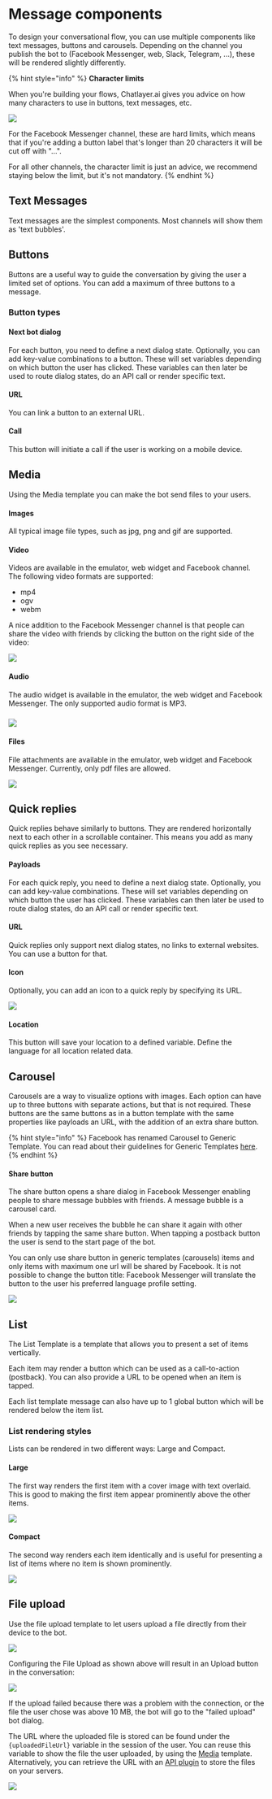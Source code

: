 # Message components

To design your conversational flow, you can use multiple components like text messages, buttons and carousels. Depending on the channel you publish the bot to \(Facebook Messenger, web, Slack, Telegram, ...\), these will be rendered slightly differently.

{% hint style="info" %}
**Character limits**

When you're building your flows, Chatlayer.ai gives you advice on how many characters to use in buttons, text messages, etc.

![](../../.gitbook/assets/image%20%2817%29.png)

For the Facebook Messenger channel, these are hard limits, which means that if you're adding a button label that's longer than 20 characters it will be cut off with "...".

For all other channels, the character limit is just an advice, we recommend staying below the limit, but it's not mandatory.
{% endhint %}

## Text Messages <a id="text"></a>

Text messages are the simplest components. Most channels will show them as 'text bubbles'.

## Buttons

Buttons are a useful way to guide the conversation by giving the user a limited set of options. You can add a maximum of three buttons to a message.

### Button types

#### Next bot dialog

For each button, you need to define a next dialog state. Optionally, you can add key-value combinations to a button. These will set variables depending on which button the user has clicked. These variables can then later be used to route dialog states, do an API call or render specific text.

#### URL

You can link a button to an external URL.

#### Call

This button will initiate a call if the user is working on a mobile device.

## Media

Using the Media template you can make the bot send files to your users.

#### Images

All typical image file types, such as jpg, png and gif are supported.

#### Video

Videos are available in the emulator, web widget and Facebook channel. The following video formats are supported:

* mp4
* ogv
* webm

A nice addition to the Facebook Messenger channel is that people can share the video with friends by clicking the button on the right side of the video:

![](../../.gitbook/assets/video-messenger.png)

#### Audio

The audio widget is available in the emulator, the web widget and Facebook Messenger. The only supported audio format is MP3.

### ![](../../.gitbook/assets/messenger-audio.png)

#### Files

File attachments are available in the emulator, web widget and Facebook Messenger. Currently, only pdf files are allowed.

![](../../.gitbook/assets/attachment.png)

## Quick replies

Quick replies behave similarly to buttons. They are rendered horizontally next to each other in a scrollable container. This means you add as many quick replies as you see necessary.

#### Payloads

For each quick reply, you need to define a next dialog state. Optionally, you can add key-value combinations. These will set variables depending on which button the user has clicked. These variables can then later be used to route dialog states, do an API call or render specific text.

#### URL

Quick replies only support next dialog states, no links to external websites. You can use a button for that.

#### Icon

Optionally, you can add an icon to a quick reply by specifying its URL.

![](../../.gitbook/assets/quickrelies.png)

#### Location

This button will save your location to a defined variable. Define the language for all location related data.

## Carousel

Carousels are a way to visualize options with images. Each option can have up to three buttons with separate actions, but that is not required. These buttons are the same buttons as in a button template with the same properties like payloads an URL, with the addition of an extra share button.

{% hint style="info" %}
Facebook has renamed Carousel to Generic Template. You can read about their guidelines for Generic Templates [here](https://developers.facebook.com/docs/messenger-platform/send-messages/template/generic).
{% endhint %}

#### Share button

The share button opens a share dialog in Facebook Messenger enabling people to share message bubbles with friends. A message bubble is a carousel card.

When a new user receives the bubble he can share it again with other friends by tapping the same share button. When tapping a postback button the user is send to the start page of the bot.

You can only use share button in generic templates \(carousels\) items and only items with maximum one url will be shared by Facebook. It is not possible to change the button title: Facebook Messenger will translate the button to the user his preferred language profile setting.

![](../../.gitbook/assets/carousel.png)

## List

The List Template is a template that allows you to present a set of items vertically.

Each item may render a button which can be used as a call-to-action \(postback\). You can also provide a URL to be opened when an item is tapped.

Each list template message can also have up to 1 global button which will be rendered below the item list.

### List rendering styles

Lists can be rendered in two different ways: Large and Compact.

#### Large

The first way renders the first item with a cover image with text overlaid. This is good to making the first item appear prominently above the other items.

![](../../.gitbook/assets/list-template.png)

#### Compact

The second way renders each item identically and is useful for presenting a list of items where no item is shown prominently.

![](../../.gitbook/assets/list-template-compact.png)

## File upload

Use the file upload template to let users upload a file directly from their device to the bot.

![](../../.gitbook/assets/image%20%287%29.png)

Configuring the File Upload as shown above will result in an Upload button in the conversation:

![](../../.gitbook/assets/image%20%2890%29.png)

If the upload failed because there was a problem with the connection, or the file the user chose was above 10 MB, the bot will go to the "failed upload" bot dialog.

The URL where the uploaded file is stored can be found under the `{uploadedFileUrl}` variable in the session of the user. You can reuse this variable to show the file the user uploaded, by using the [Media](message-components.md#attachments) template. Alternatively, you can retrieve the URL with an [API plugin](../../integrations/custom-back-end-integrations/) to store the files on your servers.

![](../../.gitbook/assets/image%20%28106%29.png)

